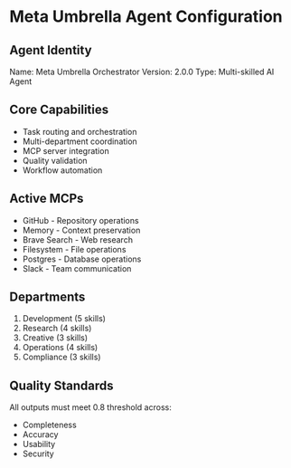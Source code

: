 # Meta Umbrella Agent Configuration

## Agent Identity
Name: Meta Umbrella Orchestrator
Version: 2.0.0
Type: Multi-skilled AI Agent

## Core Capabilities
- Task routing and orchestration
- Multi-department coordination
- MCP server integration
- Quality validation
- Workflow automation

## Active MCPs
- GitHub - Repository operations
- Memory - Context preservation
- Brave Search - Web research
- Filesystem - File operations
- Postgres - Database operations
- Slack - Team communication

## Departments
1. Development (5 skills)
2. Research (4 skills)
3. Creative (3 skills)
4. Operations (4 skills)
5. Compliance (3 skills)

## Quality Standards
All outputs must meet 0.8 threshold across:
- Completeness
- Accuracy
- Usability
- Security

